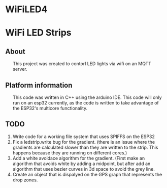 # WiFiLED4

# WiFi LED Strips

## About
<ul>This project was created to contorl LED lights via wifi on an MQTT server. </ul>

## Platform information
<ul> This code was written in C++ using the arduino IDE. This code will only run on an esp32 currently, as the code is written to take advantage of the ESP32's multicore functionality.</ul>

## TODO
<ol>
 <li>Write code for a working file system that uses SPIFFS on the ESP32</li>
 <li>Fix a ledstrip.write bug for the gradient. (there is an issue where the gradients are calculated slower than they are written to the strip. This happens because they are running on different cores.)</li>
 <li>Add a white avoidace algorithm for the gradient. (First make an algorithm that avoids white by adding a midpoint, but after add an algorithm that uses bezier curves in 3d space to avoid the grey line.</li>
 <li>Create an object that is dispalyed on the GPS graph that represents the drop zones.</li>
</ol>
